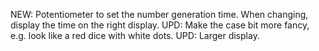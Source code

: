 NEW: Potentiometer to set the number generation time. When changing, display the time on the right display.
UPD: Make the case bit more fancy, e.g. look like a red dice with white dots.
UPD: Larger display.
